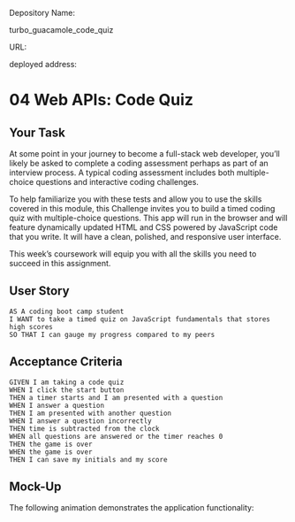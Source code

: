 Depository Name:

turbo_guacamole_code_quiz

URL:

deployed address:

# 04 Web APIs: Code Quiz

## Your Task

At some point in your journey to become a full-stack web developer, you’ll likely be asked to complete a coding assessment perhaps as part of an interview process. A typical coding assessment includes both multiple-choice questions and interactive coding challenges.

To help familiarize you with these tests and allow you to use the skills covered in this module, this Challenge invites you to build a timed coding quiz with multiple-choice questions. This app will run in the browser and will feature dynamically updated HTML and CSS powered by JavaScript code that you write. It will have a clean, polished, and responsive user interface.

This week’s coursework will equip you with all the skills you need to succeed in this assignment.

## User Story

```
AS A coding boot camp student
I WANT to take a timed quiz on JavaScript fundamentals that stores high scores
SO THAT I can gauge my progress compared to my peers
```

## Acceptance Criteria

```
GIVEN I am taking a code quiz
WHEN I click the start button
THEN a timer starts and I am presented with a question
WHEN I answer a question
THEN I am presented with another question
WHEN I answer a question incorrectly
THEN time is subtracted from the clock
WHEN all questions are answered or the timer reaches 0
THEN the game is over
WHEN the game is over
THEN I can save my initials and my score
```

## Mock-Up

The following animation demonstrates the application functionality:
